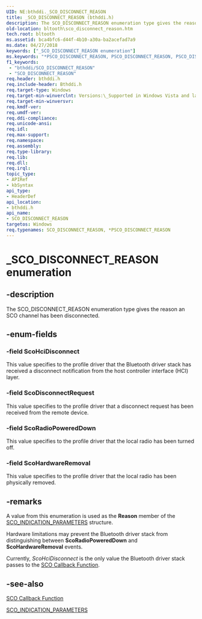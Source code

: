 ```yaml
---
UID: NE:bthddi._SCO_DISCONNECT_REASON
title: _SCO_DISCONNECT_REASON (bthddi.h)
description: The SCO_DISCONNECT_REASON enumeration type gives the reason an SCO channel has been disconnected.
old-location: bltooth\sco_disconnect_reason.htm
tech.root: bltooth
ms.assetid: bca4bfc6-d44f-4b10-a30a-ba2acefad7a9
ms.date: 04/27/2018
keywords: ["_SCO_DISCONNECT_REASON enumeration"]
ms.keywords: "*PSCO_DISCONNECT_REASON, PSCO_DISCONNECT_REASON, PSCO_DISCONNECT_REASON enumeration pointer [Bluetooth Devices], SCO_DISCONNECT_REASON, SCO_DISCONNECT_REASON enumeration [Bluetooth Devices], ScoDisconnectRequest, ScoHardwareRemoval, ScoHciDisconnect, ScoRadioPoweredDown, _SCO_DISCONNECT_REASON, bltooth.sco_disconnect_reason, bth_enums_ea951efc-1250-4414-9592-2bffe239dc95.xml, bthddi/PSCO_DISCONNECT_REASON, bthddi/SCO_DISCONNECT_REASON, bthddi/ScoDisconnectRequest, bthddi/ScoHardwareRemoval, bthddi/ScoHciDisconnect, bthddi/ScoRadioPoweredDown"
f1_keywords:
 - "bthddi/SCO_DISCONNECT_REASON"
 - "SCO_DISCONNECT_REASON"
req.header: bthddi.h
req.include-header: Bthddi.h
req.target-type: Windows
req.target-min-winverclnt: Versions:\_Supported in Windows Vista and later versions of Windows.
req.target-min-winversvr: 
req.kmdf-ver: 
req.umdf-ver: 
req.ddi-compliance: 
req.unicode-ansi: 
req.idl: 
req.max-support: 
req.namespace: 
req.assembly: 
req.type-library: 
req.lib: 
req.dll: 
req.irql: 
topic_type:
- APIRef
- kbSyntax
api_type:
- HeaderDef
api_location:
- bthddi.h
api_name:
- SCO_DISCONNECT_REASON
targetos: Windows
req.typenames: SCO_DISCONNECT_REASON, *PSCO_DISCONNECT_REASON
---
```


# _SCO_DISCONNECT_REASON enumeration


## -description


The SCO_DISCONNECT_REASON enumeration type gives the reason an SCO channel has been
  disconnected.


## -enum-fields




### -field ScoHciDisconnect

This value specifies to the profile driver that the Bluetooth driver stack has received a
     disconnect notification from the host controller interface (HCI) layer.


### -field ScoDisconnectRequest

This value specifies to the profile driver that a disconnect request has been received from the
     remote device.


### -field ScoRadioPoweredDown

This value specifies to the profile driver that the local radio has been turned off.


### -field ScoHardwareRemoval

This value specifies to the profile driver that the local radio has been physically
     removed.


## -remarks



A value from this enumeration is used as the 
    <b>Reason</b> member of the 
    <a href="https://docs.microsoft.com/windows-hardware/drivers/ddi/bthddi/ns-bthddi-_sco_indication_parameters">
    SCO_INDICATION_PARAMETERS</a> structure.

Hardware limitations may prevent the Bluetooth driver stack from distinguishing between 
    <b>ScoRadioPoweredDown</b> and 
    <b>ScoHardwareRemoval</b> events.

Currently, 
    <i>ScoHciDisconnect</i> is the only value the Bluetooth driver stack passes to the 
    <a href="https://docs.microsoft.com/windows-hardware/drivers/ddi/bthddi/nc-bthddi-pfnsco_indication_callback">SCO Callback Function</a>.




## -see-also




<a href="https://docs.microsoft.com/windows-hardware/drivers/ddi/bthddi/nc-bthddi-pfnsco_indication_callback">SCO Callback Function</a>



<a href="https://docs.microsoft.com/windows-hardware/drivers/ddi/bthddi/ns-bthddi-_sco_indication_parameters">SCO_INDICATION_PARAMETERS</a>
 

 


